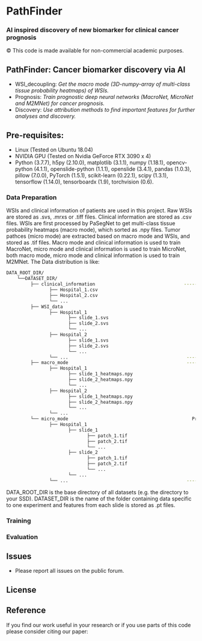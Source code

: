 # PathFinder
### AI inspired discovery of new biomarker for clinical cancer prognosis
© This code is made available for non-commercial academic purposes. 


## PathFinder: Cancer biomarker discovery via AI
* WSI_decoupling: *Get the macro mode (3D-numpy-array of multi-class tissue probability heatmaps) of WSIs.*
* Prognosis: *Train prognostic deep neural networks (MacroNet, MicroNet and M2MNet) for cancer prognosis.*
* Discovery: *Use attribution methods to find important features for further analyses and discovery.*

## Pre-requisites:
* Linux (Tested on Ubuntu 18.04)
* NVIDIA GPU (Tested on Nvidia GeForce RTX 3090 x 4)
* Python (3.7.7), h5py (2.10.0), matplotlib (3.1.1), numpy (1.18.1), opencv-python (4.1.1), openslide-python (1.1.1), openslide (3.4.1), pandas (1.0.3), pillow (7.0.0), PyTorch (1.5.1), scikit-learn (0.22.1), scipy (1.3.1), tensorflow (1.14.0), tensorboardx (1.9), torchvision (0.6).

### Data Preparation
WSIs and clinical information of patients are used in this project. Raw WSIs are stored as .svs, .mrxs or .tiff files. Clinical information are stored as .csv files. WSIs are first processed by PaSegNet to get multi-class tissue probability heatmaps (macro mode), which sorted as .npy files. Tumor pathces (micro mode) are extracted based on macro mode and WSIs, and stored as .tif files. Macro mode and clinical information is used to train MacroNet, micro mode and clinical information is used to train MicroNet, both macro mode, micro mode and clinical information is used to train M2MNet. The Data distribution is like:
```bash
DATA_ROOT_DIR/
    └──DATASET_DIR/
         ├── clinical_information                                 -------------
                ├── Hospital_1.csv                                            |
                ├── Hospital_2.csv                                            |
                └── ...                                                       |
         ├── WSI_data                                                         |
                ├── Hospital_1                                                |
                       ├── slide_1.svs                                        |
                       ├── slide_2.svs                                  Source Data
                       └── ...                                                |
                ├── Hospital_2                                                |
                       ├── slide_1.svs                                        |
                       ├── slide_2.svs                                        |
                       └── ...                                                |
                └── ...                                            ------------
         ├── macro_mode                                            ------------
                ├── Hospital_1                                                |
                       ├── slide_1_heatmaps.npy                               |
                       ├── slide_2_heatmaps.npy                               |
                       └── ...                                                |
                ├── Hospital_2                                                |
                       ├── slide_1_heatmaps.npy                               |
                       ├── slide_2_heatmaps.npy                               |
                       └── ...                                                |
                └── ...                                                       |    
         └── micro_mode                                              Processed Data
                ├── Hospital_1                                                |
                       ├── slide_1                                            |
                              ├── patch_1.tif                                 |
                              ├── patch_2.tif                                 |
                              └── ...                                         |
                       ├── slide_2                                            |
                              ├── patch_1.tif                                 |
                              ├── patch_2.tif                                 |
                              └── ...                                         |
                       └── ...                                                |
                └── ...                                            ------------             
```
DATA_ROOT_DIR is the base directory of all datasets (e.g. the directory to your SSD). DATASET_DIR is the name of the folder containing data specific to one experiment and features from each slide is stored as .pt files.



### Training


### Evaluation 


## Issues
- Please report all issues on the public forum.

## License


## Reference
If you find our work useful in your research or if you use parts of this code please consider citing our paper:
